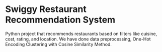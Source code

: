 # Swiggy Restaurant Recommendation System
Python project that recommends restaurants based on filters like cuisine, cost, rating, and location.
We have done data preprocessing, One-Hot Encoding
Clustering with Cosine Similarity Method.


